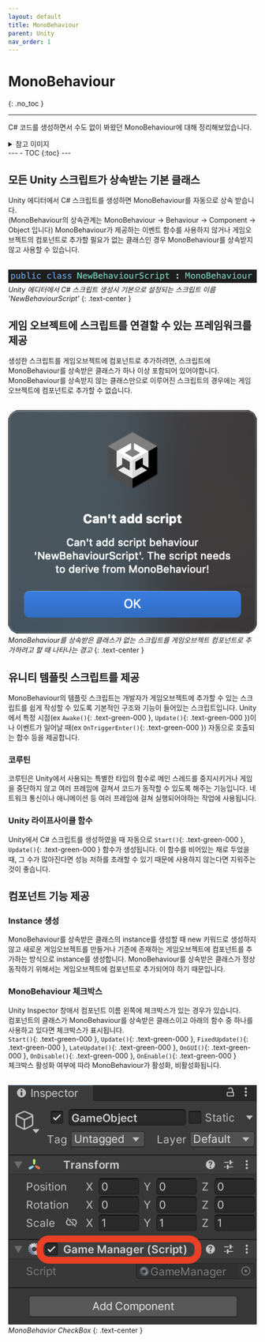 ```yaml
---
layout: default
title: MonoBehaviour
parent: Unity
nav_order: 1
---
```


# <b>MonoBehaviour</b>
{: .no_toc }

---
C# 코드를 생성하면서 수도 없이 봐왔던 MonoBehaviour에 대해 정리해보았습니다.
<details><summary>참고 이미지</summary>
<div markdown="1">
![](/assets/images/MonoBehaviour/MonoBehaviour.png)
_Derive from monobehaviour_
{: .text-center }
</div></details>
---
- TOC
{:toc}
---

## 모든 Unity 스크립트가 상속받는 기본 클래스

Unity 에디터에서 C# 스크립트를 생성하면 MonoBehaviour를 자동으로 상속 받습니다.<br>
(MonoBehaviour의 상속관계는 MonoBehaviour -> Behaviour -> Component -> Object 입니다)
MonoBehaviour가 제공하는 이벤트 함수를 사용하지 않거나 게임오브젝트의 컴포넌트로 추가할 필요가 없는 클래스인 경우 MonoBehaviour를 상속받지 않고 사용할 수 있습니다.

<br>![](/assets/images/MonoBehaviour/NewBehaviourScript.png)<br>
_Unity 에디터에서 C# 스크립트 생성시 기본으로 설정되는 스크립트 이름 'NewBehaviourScript'_
{: .text-center }

## 게임 오브젝트에 스크립트를 연결할 수 있는 프레임워크를 제공

생성한 스크립트를 게임오브젝트에 컴포넌트로 추가하려면, 스크립트에 MonoBehaviour를 상속받은 클래스가 하나 이상 포함되어 있어야합니다.
MonoBehaviour를 상속받지 않는 클래스만으로 이루어진 스크립트의 경우에는 게임 오브젝트에 컴포넌트로 추가할 수 없습니다.

<br>![](/assets/images/MonoBehaviour/WithoutMonoBehaviour.png)<br>
_MonoBehaviour를 상속받은 클래스가 없는 스크립트를 게임오브젝트 컴포넌트로 추가하려고 할 때 나타나는 경고_
{: .text-center }

## 유니티 템플릿 스크립트를 제공

MonoBehaviour의 템플릿 스크립트는 개발자가 게임오브젝트에 추가할 수 있는 스크립트를 쉽게 작성할 수 있도록 기본적인 구조와 기능이 들어있는 스크립트입니다.
Unity에서 특정 시점(ex `Awake()`{: .text-green-000 }, `Update()`{: .text-green-000 })이나 이벤트가 일어날 때(ex `OnTriggerEnter()`{: .text-green-000 }) 자동으로 호출되는 합수 등을 제공합니다.

### 코루틴

코루틴은 Unity에서 사용되는 특별한 타입의 함수로 메인 스레드를 중지시키거나 게임을 중단하지 않고 여러 프레임에 걸쳐서 코드가 동작할 수 있도록 해주는 기능입니다. 네트워크 통신이나 애니메이션 등 여러 프레임에 걸쳐 실행되어야하는 작업에 사용됩니다.

### Unity 라이프사이클 함수

Unity에서 C# 스크립트를 생성하였을 때 자동으로 `Start()`{: .text-green-000 }, `Update()`{: .text-green-000 } 함수가 생성됩니다.
이 함수를 비어있는 채로 두었을 때, 그 수가 많아진다면 성능 저하를 초래할 수 있기 때문에 사용하지 않는다면 지워주는 것이 좋습니다.

## 컴포넌트 기능 제공

### Instance 생성

MonoBehaviour를 상속받은 클래스의 instance를 생성할 때 new 키워드로 생성하지 않고 새로운 게임오브젝트를 만들거나 기존에 존재하는 게임오브젝트에 컴포넌트를 추가하는 방식으로 instance를 생성합니다.
MonoBehaviour를 상속받은 클래스가 정상동작하기 위해서는 게임오브젝트에 컴포넌트로 추가되어야 하기 때문입니다.

### MonoBehaviour 체크박스

Unity Inspector 창애서 컴포넌트 이름 왼쪽에 체크박스가 있는 경우가 있습니다.<br>
컴포넌트의 클래스가 MonoBehaviour를 상속받은 클래스이고 아래의 함수 중 하나를 사용하고 있다면 체크박스가 표시됩니다.<br>
`Start()`{: .text-green-000 }, `Update()`{: .text-green-000 }, `FixedUpdate()`{: .text-green-000 }, `LateUpdate()`{: .text-green-000 }, `OnGUI()`{: .text-green-000 }, `OnDisable()`{: .text-green-000 }, `OnEnable()`{: .text-green-000 }<br>
체크박스 활성화 여부에 따라 MonoBehaviour가 활성화, 비활성화됩니다.

<br>![](/assets/images/MonoBehaviour/MonoBehaviorCheckBox.png)<br>
_MonoBehavior CheckBox_
{: .text-center }

<!-- ### null-conditional operator (**?.**) 과 the null-coalescing operator (**??**)을 지원하지 않음

C#에서 사용가능한 null-conditional operator (**?.**) 과 the null-coalescing operator (**??**)을 지원하지 않습니다.

```c#
// person.Name 에 접근하기 전에 person 이 null 일 경우 Name 에 접근하지 않고 null 을 반환
string name = person?.Name; 
// person?.Name이 null 일 경우 기본값으로 'Unknown'을 반환
string name = person?Name ?? "Unknown"; 
```

Unity의 경우  -->

